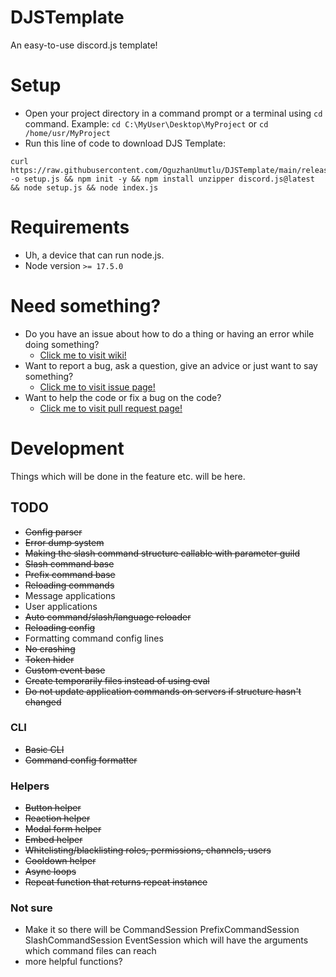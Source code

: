 # DJSTemplate

An easy-to-use discord.js template!

# Setup

- Open your project directory in a command prompt or a terminal using `cd` command.
  Example: `cd C:\MyUser\Desktop\MyProject` or `cd /home/usr/MyProject`
- Run this line of code to download DJS Template:

```shell
curl https://raw.githubusercontent.com/OguzhanUmutlu/DJSTemplate/main/releases/setup.js -o setup.js && npm init -y && npm install unzipper discord.js@latest && node setup.js && node index.js
```

# Requirements

- Uh, a device that can run node.js.
- Node version `>= 17.5.0`

# Need something?

- Do you have an issue about how to do a thing or having an error while doing something?
    - [Click me to visit wiki!](https://github.com/OguzhanUmutlu/DJSTemplate/wiki)
- Want to report a bug, ask a question, give an advice or just want to say something?
    - [Click me to visit issue page!](https://github.com/OguzhanUmutlu/DJSTemplate/issues)
- Want to help the code or fix a bug on the code?
    - [Click me to visit pull request page!](https://github.com/OguzhanUmutlu/DJSTemplate/pulls)

# Development

Things which will be done in the feature etc. will be here.

## TODO

- ~~Config parser~~
- ~~Error dump system~~
- ~~Making the slash command structure callable with parameter guild~~
- ~~Slash command base~~
- ~~Prefix command base~~
- ~~Reloading commands~~
- Message applications
- User applications
- ~~Auto command/slash/language reloader~~
- ~~Reloading config~~
- Formatting command config lines
- ~~No crashing~~
- ~~Token hider~~
- ~~Custom event base~~
- ~~Create temporarily files instead of using eval~~
- ~~Do not update application commands on servers if structure hasn't changed~~

### CLI

- ~~Basic CLI~~
- ~~Command config formatter~~

### Helpers

- ~~Button helper~~
- ~~Reaction helper~~
- ~~Modal form helper~~
- ~~Embed helper~~
- ~~Whitelisting/blacklisting roles, permissions, channels, users~~
- ~~Cooldown helper~~
- ~~Async loops~~
- ~~Repeat function that returns repeat instance~~

### Not sure

- Make it so there will be CommandSession PrefixCommandSession SlashCommandSession EventSession which will have the
  arguments which command files can reach
- more helpful functions?